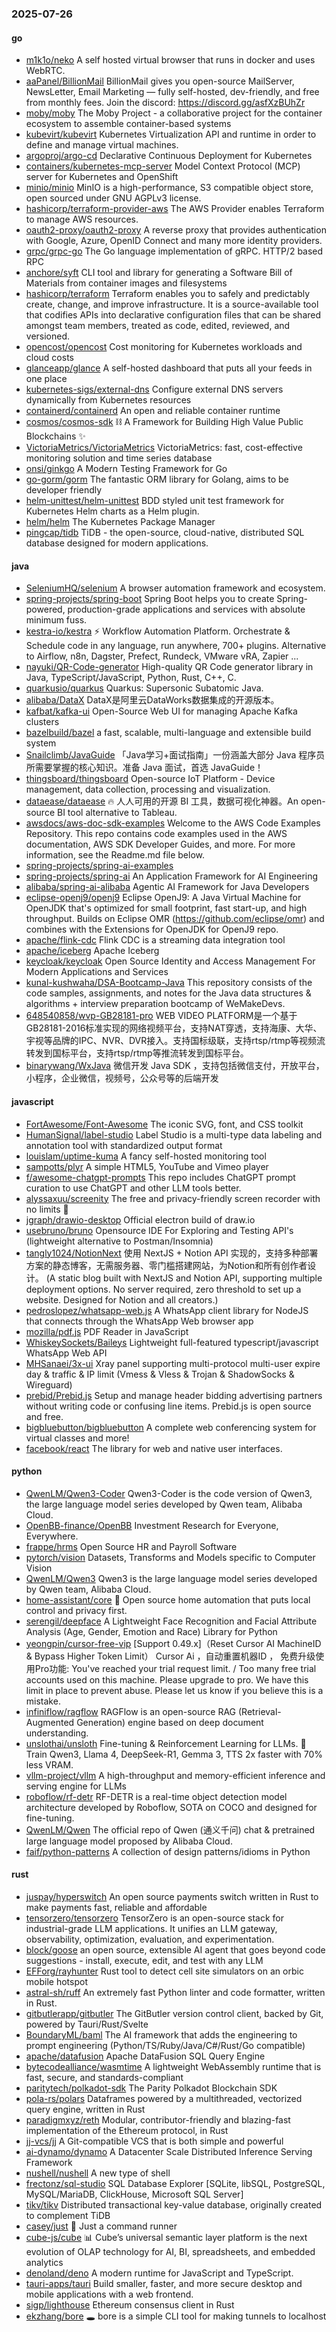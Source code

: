 ### 2025-07-26

#### go
* [m1k1o/neko](https://github.com/m1k1o/neko) A self hosted virtual browser that runs in docker and uses WebRTC.
* [aaPanel/BillionMail](https://github.com/aaPanel/BillionMail) BillionMail gives you open-source MailServer, NewsLetter, Email Marketing — fully self-hosted, dev-friendly, and free from monthly fees. Join the discord: https://discord.gg/asfXzBUhZr
* [moby/moby](https://github.com/moby/moby) The Moby Project - a collaborative project for the container ecosystem to assemble container-based systems
* [kubevirt/kubevirt](https://github.com/kubevirt/kubevirt) Kubernetes Virtualization API and runtime in order to define and manage virtual machines.
* [argoproj/argo-cd](https://github.com/argoproj/argo-cd) Declarative Continuous Deployment for Kubernetes
* [containers/kubernetes-mcp-server](https://github.com/containers/kubernetes-mcp-server) Model Context Protocol (MCP) server for Kubernetes and OpenShift
* [minio/minio](https://github.com/minio/minio) MinIO is a high-performance, S3 compatible object store, open sourced under GNU AGPLv3 license.
* [hashicorp/terraform-provider-aws](https://github.com/hashicorp/terraform-provider-aws) The AWS Provider enables Terraform to manage AWS resources.
* [oauth2-proxy/oauth2-proxy](https://github.com/oauth2-proxy/oauth2-proxy) A reverse proxy that provides authentication with Google, Azure, OpenID Connect and many more identity providers.
* [grpc/grpc-go](https://github.com/grpc/grpc-go) The Go language implementation of gRPC. HTTP/2 based RPC
* [anchore/syft](https://github.com/anchore/syft) CLI tool and library for generating a Software Bill of Materials from container images and filesystems
* [hashicorp/terraform](https://github.com/hashicorp/terraform) Terraform enables you to safely and predictably create, change, and improve infrastructure. It is a source-available tool that codifies APIs into declarative configuration files that can be shared amongst team members, treated as code, edited, reviewed, and versioned.
* [opencost/opencost](https://github.com/opencost/opencost) Cost monitoring for Kubernetes workloads and cloud costs
* [glanceapp/glance](https://github.com/glanceapp/glance) A self-hosted dashboard that puts all your feeds in one place
* [kubernetes-sigs/external-dns](https://github.com/kubernetes-sigs/external-dns) Configure external DNS servers dynamically from Kubernetes resources
* [containerd/containerd](https://github.com/containerd/containerd) An open and reliable container runtime
* [cosmos/cosmos-sdk](https://github.com/cosmos/cosmos-sdk) ⛓️ A Framework for Building High Value Public Blockchains ✨
* [VictoriaMetrics/VictoriaMetrics](https://github.com/VictoriaMetrics/VictoriaMetrics) VictoriaMetrics: fast, cost-effective monitoring solution and time series database
* [onsi/ginkgo](https://github.com/onsi/ginkgo) A Modern Testing Framework for Go
* [go-gorm/gorm](https://github.com/go-gorm/gorm) The fantastic ORM library for Golang, aims to be developer friendly
* [helm-unittest/helm-unittest](https://github.com/helm-unittest/helm-unittest) BDD styled unit test framework for Kubernetes Helm charts as a Helm plugin.
* [helm/helm](https://github.com/helm/helm) The Kubernetes Package Manager
* [pingcap/tidb](https://github.com/pingcap/tidb) TiDB - the open-source, cloud-native, distributed SQL database designed for modern applications.

#### java
* [SeleniumHQ/selenium](https://github.com/SeleniumHQ/selenium) A browser automation framework and ecosystem.
* [spring-projects/spring-boot](https://github.com/spring-projects/spring-boot) Spring Boot helps you to create Spring-powered, production-grade applications and services with absolute minimum fuss.
* [kestra-io/kestra](https://github.com/kestra-io/kestra) ⚡ Workflow Automation Platform. Orchestrate & Schedule code in any language, run anywhere, 700+ plugins. Alternative to Airflow, n8n, Dagster, Prefect, Rundeck, VMware vRA, Zapier ...
* [nayuki/QR-Code-generator](https://github.com/nayuki/QR-Code-generator) High-quality QR Code generator library in Java, TypeScript/JavaScript, Python, Rust, C++, C.
* [quarkusio/quarkus](https://github.com/quarkusio/quarkus) Quarkus: Supersonic Subatomic Java.
* [alibaba/DataX](https://github.com/alibaba/DataX) DataX是阿里云DataWorks数据集成的开源版本。
* [kafbat/kafka-ui](https://github.com/kafbat/kafka-ui) Open-Source Web UI for managing Apache Kafka clusters
* [bazelbuild/bazel](https://github.com/bazelbuild/bazel) a fast, scalable, multi-language and extensible build system
* [Snailclimb/JavaGuide](https://github.com/Snailclimb/JavaGuide) 「Java学习+面试指南」一份涵盖大部分 Java 程序员所需要掌握的核心知识。准备 Java 面试，首选 JavaGuide！
* [thingsboard/thingsboard](https://github.com/thingsboard/thingsboard) Open-source IoT Platform - Device management, data collection, processing and visualization.
* [dataease/dataease](https://github.com/dataease/dataease) 🔥 人人可用的开源 BI 工具，数据可视化神器。An open-source BI tool alternative to Tableau.
* [awsdocs/aws-doc-sdk-examples](https://github.com/awsdocs/aws-doc-sdk-examples) Welcome to the AWS Code Examples Repository. This repo contains code examples used in the AWS documentation, AWS SDK Developer Guides, and more. For more information, see the Readme.md file below.
* [spring-projects/spring-ai-examples](https://github.com/spring-projects/spring-ai-examples)
* [spring-projects/spring-ai](https://github.com/spring-projects/spring-ai) An Application Framework for AI Engineering
* [alibaba/spring-ai-alibaba](https://github.com/alibaba/spring-ai-alibaba) Agentic AI Framework for Java Developers
* [eclipse-openj9/openj9](https://github.com/eclipse-openj9/openj9) Eclipse OpenJ9: A Java Virtual Machine for OpenJDK that's optimized for small footprint, fast start-up, and high throughput. Builds on Eclipse OMR (https://github.com/eclipse/omr) and combines with the Extensions for OpenJDK for OpenJ9 repo.
* [apache/flink-cdc](https://github.com/apache/flink-cdc) Flink CDC is a streaming data integration tool
* [apache/iceberg](https://github.com/apache/iceberg) Apache Iceberg
* [keycloak/keycloak](https://github.com/keycloak/keycloak) Open Source Identity and Access Management For Modern Applications and Services
* [kunal-kushwaha/DSA-Bootcamp-Java](https://github.com/kunal-kushwaha/DSA-Bootcamp-Java) This repository consists of the code samples, assignments, and notes for the Java data structures & algorithms + interview preparation bootcamp of WeMakeDevs.
* [648540858/wvp-GB28181-pro](https://github.com/648540858/wvp-GB28181-pro) WEB VIDEO PLATFORM是一个基于GB28181-2016标准实现的网络视频平台，支持NAT穿透，支持海康、大华、宇视等品牌的IPC、NVR、DVR接入。支持国标级联，支持rtsp/rtmp等视频流转发到国标平台，支持rtsp/rtmp等推流转发到国标平台。
* [binarywang/WxJava](https://github.com/binarywang/WxJava) 微信开发 Java SDK ，支持包括微信支付，开放平台，小程序，企业微信，视频号，公众号等的后端开发

#### javascript
* [FortAwesome/Font-Awesome](https://github.com/FortAwesome/Font-Awesome) The iconic SVG, font, and CSS toolkit
* [HumanSignal/label-studio](https://github.com/HumanSignal/label-studio) Label Studio is a multi-type data labeling and annotation tool with standardized output format
* [louislam/uptime-kuma](https://github.com/louislam/uptime-kuma) A fancy self-hosted monitoring tool
* [sampotts/plyr](https://github.com/sampotts/plyr) A simple HTML5, YouTube and Vimeo player
* [f/awesome-chatgpt-prompts](https://github.com/f/awesome-chatgpt-prompts) This repo includes ChatGPT prompt curation to use ChatGPT and other LLM tools better.
* [alyssaxuu/screenity](https://github.com/alyssaxuu/screenity) The free and privacy-friendly screen recorder with no limits 🎥
* [jgraph/drawio-desktop](https://github.com/jgraph/drawio-desktop) Official electron build of draw.io
* [usebruno/bruno](https://github.com/usebruno/bruno) Opensource IDE For Exploring and Testing API's (lightweight alternative to Postman/Insomnia)
* [tangly1024/NotionNext](https://github.com/tangly1024/NotionNext) 使用 NextJS + Notion API 实现的，支持多种部署方案的静态博客，无需服务器、零门槛搭建网站，为Notion和所有创作者设计。 (A static blog built with NextJS and Notion API, supporting multiple deployment options. No server required, zero threshold to set up a website. Designed for Notion and all creators.)
* [pedroslopez/whatsapp-web.js](https://github.com/pedroslopez/whatsapp-web.js) A WhatsApp client library for NodeJS that connects through the WhatsApp Web browser app
* [mozilla/pdf.js](https://github.com/mozilla/pdf.js) PDF Reader in JavaScript
* [WhiskeySockets/Baileys](https://github.com/WhiskeySockets/Baileys) Lightweight full-featured typescript/javascript WhatsApp Web API
* [MHSanaei/3x-ui](https://github.com/MHSanaei/3x-ui) Xray panel supporting multi-protocol multi-user expire day & traffic & IP limit (Vmess & Vless & Trojan & ShadowSocks & Wireguard)
* [prebid/Prebid.js](https://github.com/prebid/Prebid.js) Setup and manage header bidding advertising partners without writing code or confusing line items. Prebid.js is open source and free.
* [bigbluebutton/bigbluebutton](https://github.com/bigbluebutton/bigbluebutton) A complete web conferencing system for virtual classes and more!
* [facebook/react](https://github.com/facebook/react) The library for web and native user interfaces.

#### python
* [QwenLM/Qwen3-Coder](https://github.com/QwenLM/Qwen3-Coder) Qwen3-Coder is the code version of Qwen3, the large language model series developed by Qwen team, Alibaba Cloud.
* [OpenBB-finance/OpenBB](https://github.com/OpenBB-finance/OpenBB) Investment Research for Everyone, Everywhere.
* [frappe/hrms](https://github.com/frappe/hrms) Open Source HR and Payroll Software
* [pytorch/vision](https://github.com/pytorch/vision) Datasets, Transforms and Models specific to Computer Vision
* [QwenLM/Qwen3](https://github.com/QwenLM/Qwen3) Qwen3 is the large language model series developed by Qwen team, Alibaba Cloud.
* [home-assistant/core](https://github.com/home-assistant/core) 🏡 Open source home automation that puts local control and privacy first.
* [serengil/deepface](https://github.com/serengil/deepface) A Lightweight Face Recognition and Facial Attribute Analysis (Age, Gender, Emotion and Race) Library for Python
* [yeongpin/cursor-free-vip](https://github.com/yeongpin/cursor-free-vip) [Support 0.49.x]（Reset Cursor AI MachineID & Bypass Higher Token Limit） Cursor Ai ，自动重置机器ID ， 免费升级使用Pro功能: You've reached your trial request limit. / Too many free trial accounts used on this machine. Please upgrade to pro. We have this limit in place to prevent abuse. Please let us know if you believe this is a mistake.
* [infiniflow/ragflow](https://github.com/infiniflow/ragflow) RAGFlow is an open-source RAG (Retrieval-Augmented Generation) engine based on deep document understanding.
* [unslothai/unsloth](https://github.com/unslothai/unsloth) Fine-tuning & Reinforcement Learning for LLMs. 🦥 Train Qwen3, Llama 4, DeepSeek-R1, Gemma 3, TTS 2x faster with 70% less VRAM.
* [vllm-project/vllm](https://github.com/vllm-project/vllm) A high-throughput and memory-efficient inference and serving engine for LLMs
* [roboflow/rf-detr](https://github.com/roboflow/rf-detr) RF-DETR is a real-time object detection model architecture developed by Roboflow, SOTA on COCO and designed for fine-tuning.
* [QwenLM/Qwen](https://github.com/QwenLM/Qwen) The official repo of Qwen (通义千问) chat & pretrained large language model proposed by Alibaba Cloud.
* [faif/python-patterns](https://github.com/faif/python-patterns) A collection of design patterns/idioms in Python

#### rust
* [juspay/hyperswitch](https://github.com/juspay/hyperswitch) An open source payments switch written in Rust to make payments fast, reliable and affordable
* [tensorzero/tensorzero](https://github.com/tensorzero/tensorzero) TensorZero is an open-source stack for industrial-grade LLM applications. It unifies an LLM gateway, observability, optimization, evaluation, and experimentation.
* [block/goose](https://github.com/block/goose) an open source, extensible AI agent that goes beyond code suggestions - install, execute, edit, and test with any LLM
* [EFForg/rayhunter](https://github.com/EFForg/rayhunter) Rust tool to detect cell site simulators on an orbic mobile hotspot
* [astral-sh/ruff](https://github.com/astral-sh/ruff) An extremely fast Python linter and code formatter, written in Rust.
* [gitbutlerapp/gitbutler](https://github.com/gitbutlerapp/gitbutler) The GitButler version control client, backed by Git, powered by Tauri/Rust/Svelte
* [BoundaryML/baml](https://github.com/BoundaryML/baml) The AI framework that adds the engineering to prompt engineering (Python/TS/Ruby/Java/C#/Rust/Go compatible)
* [apache/datafusion](https://github.com/apache/datafusion) Apache DataFusion SQL Query Engine
* [bytecodealliance/wasmtime](https://github.com/bytecodealliance/wasmtime) A lightweight WebAssembly runtime that is fast, secure, and standards-compliant
* [paritytech/polkadot-sdk](https://github.com/paritytech/polkadot-sdk) The Parity Polkadot Blockchain SDK
* [pola-rs/polars](https://github.com/pola-rs/polars) Dataframes powered by a multithreaded, vectorized query engine, written in Rust
* [paradigmxyz/reth](https://github.com/paradigmxyz/reth) Modular, contributor-friendly and blazing-fast implementation of the Ethereum protocol, in Rust
* [jj-vcs/jj](https://github.com/jj-vcs/jj) A Git-compatible VCS that is both simple and powerful
* [ai-dynamo/dynamo](https://github.com/ai-dynamo/dynamo) A Datacenter Scale Distributed Inference Serving Framework
* [nushell/nushell](https://github.com/nushell/nushell) A new type of shell
* [frectonz/sql-studio](https://github.com/frectonz/sql-studio) SQL Database Explorer [SQLite, libSQL, PostgreSQL, MySQL/MariaDB, ClickHouse, Microsoft SQL Server]
* [tikv/tikv](https://github.com/tikv/tikv) Distributed transactional key-value database, originally created to complement TiDB
* [casey/just](https://github.com/casey/just) 🤖 Just a command runner
* [cube-js/cube](https://github.com/cube-js/cube) 📊 Cube’s universal semantic layer platform is the next evolution of OLAP technology for AI, BI, spreadsheets, and embedded analytics
* [denoland/deno](https://github.com/denoland/deno) A modern runtime for JavaScript and TypeScript.
* [tauri-apps/tauri](https://github.com/tauri-apps/tauri) Build smaller, faster, and more secure desktop and mobile applications with a web frontend.
* [sigp/lighthouse](https://github.com/sigp/lighthouse) Ethereum consensus client in Rust
* [ekzhang/bore](https://github.com/ekzhang/bore) 🕳 bore is a simple CLI tool for making tunnels to localhost
